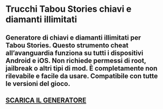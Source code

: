 # Trucchi Tabou Stories chiavi e diamanti illimitati
## Generatore di chiavi e diamanti illimitati per Tabou Stories. Questo strumento cheat all’avanguardia funziona su tutti i dispositivi Android e iOS. Non richiede permessi di root, jailbreak o altri tipi di mod. È completamente non rilevabile e facile da usare. Compatibile con tutte le versioni del gioco.

## [SCARICA IL GENERATORE](https://stellardownload.pro/cl/i/qkd2g5)


